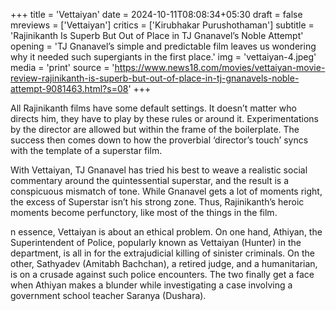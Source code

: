 +++
title = 'Vettaiyan'
date = 2024-10-11T08:08:34+05:30
draft = false
mreviews = ['Vettaiyan']
critics = ['Kirubhakar Purushothaman']
subtitle = 'Rajinikanth Is Superb But Out of Place in TJ Gnanavel’s Noble Attempt'
opening = 'TJ Gnanavel’s simple and predictable film leaves us wondering why it needed such supergiants in the first place.'
img = 'vettaiyan-4.jpeg'
media = 'print'
source = 'https://www.news18.com/movies/vettaiyan-movie-review-rajinikanth-is-superb-but-out-of-place-in-tj-gnanavels-noble-attempt-9081463.html?s=08'
+++

All Rajinikanth films have some default settings. It doesn’t matter who directs him, they have to play by these rules or around it. Experimentations by the director are allowed but within the frame of the boilerplate. The success then comes down to how the proverbial ‘director’s touch’ syncs with the template of a superstar film.

With Vettaiyan, TJ Gnanavel has tried his best to weave a realistic social commentary around the quintessential superstar, and the result is a conspicuous mismatch of tone. While Gnanavel gets a lot of moments right, the excess of Superstar isn’t his strong zone. Thus, Rajinikanth’s heroic moments become perfunctory, like most of the things in the film.

n essence, Vettaiyan is about an ethical problem. On one hand, Athiyan, the Superintendent of Police, popularly known as Vettaiyan (Hunter) in the department, is all in for the extrajudicial killing of sinister criminals. On the other, Sathyadev (Amitabh Bachchan), a retired judge, and a humanitarian, is on a crusade against such police encounters. The two finally get a face when Athiyan makes a blunder while investigating a case involving a government school teacher Saranya (Dushara).
